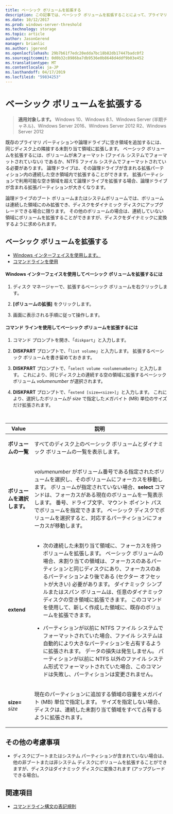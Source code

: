 ```yaml
---
title: ベーシック ボリュームを拡張する
description: この記事では、ベーシック ボリュームを拡張することによって、プライマリ パーティションや論理ドライブの領域を追加する方法について説明します。
ms.date: 10/12/2017
ms.prod: windows-server-threshold
ms.technology: storage
ms.topic: article
author: JasonGerend
manager: brianlic
ms.author: jgerend
ms.openlocfilehash: 29b7b61f7edc20edda7bc18b82db17447badc0f2
ms.sourcegitcommit: 0d0b32c8986ba7db9536e0b8648d4ddf9b03e452
ms.translationtype: MT
ms.contentlocale: ja-JP
ms.lasthandoff: 04/17/2019
ms.locfileid: "59834253"
---
```

# <a name="extend-a-basic-volume"></a>ベーシック ボリュームを拡張する

> **適用対象します。** Windows 10、Windows 8.1、Windows Server (半期チャネル)、Windows Server 2016、Windows Server 2012 R2、Windows Server 2012

既存のプライマリ パーティションや論理ドライブに空き領域を追加するには、同じディスク上の隣接する未割り当て領域に拡張します。 ベーシック ボリュームを拡張するには、ボリュームが未フォーマット (ファイル システムでフォーマットされていない) であるか、NTFS ファイル システムでフォーマットされている必要があります。 論理ドライブは、その論理ドライブが含まれる拡張パーティション内の連続した空き領域内で拡張することができます。 拡張パーティションで利用可能な空き領域を超えて論理ドライブを拡張する場合、論理ドライブが含まれる拡張パーティションが大きくなります。

論理ドライブのブート ボリュームまたはシステムボリュームでは、ボリュームは連続した領域にのみ拡張でき、ディスクをダイナミック ディスクにアップグレードできる場合に限ります。 その他のボリュームの場合は、連続していない領域にボリュームを拡張することができますが、ディスクをダイナミックに変換するように求められます。

## <a name="extending-a-basic-volume"></a>ベーシック ボリュームを拡張する

-   [Windows インターフェイスを使用します。](#BKMK_WINUI)
-   [コマンドラインを使用](#BKMK_CMD)

<a href="" id="BKMK_WINUI"></a>
#### <a name="to-extend-a-basic-volume-using-the-windows-interface"></a>Windows インターフェイスを使用してベーシック ボリュームを拡張するには

1.  ディスク マネージャーで、拡張するベーシック ボリュームを右クリックします。

2.  **[ボリュームの拡張]** をクリックします。

3.  画面に表示される手順に従って操作します。

<a href="" id="BKMK_CMD"></a>
#### <a name="to-extend-a-basic-volume-using-a-command-line"></a>コマンド ラインを使用してベーシック ボリュームを拡張するには

1.  コマンド プロンプトを開き、「`diskpart`」と入力します。

2.  **DISKPART** プロンプトで、「`list volume`」と入力します。 拡張するベーシック ボリュームを書き留めておきます。

3.  **DISKPART** プロンプトで、「`select volume <volumenumber>`」と入力します。 これにより、同じディスク上の連続する空の領域に拡張するベーシック ボリューム *volumenumber* が選択されます。

4.  **DISKPART** プロンプトで、「`extend [size=<size>]`」と入力します。 これにより、選択したボリュームが *size* で指定したメガバイト (MB) 単位のサイズだけ拡張されます。

<br />

| Value | 説明 |
| --- | --- |
| <p>**ボリュームの一覧**</p> | <p>すべてのディスク上のベーシック ボリュームとダイナミック ボリュームの一覧を表示します。</p> |
| <p>**ボリュームを選択します。**</p> | <p><em>volumenumber</em> がボリューム番号である指定されたボリュームを選択し、そのボリュームにフォーカスを移動します。 ボリュームが指定されていない場合、**select** コマンドは、フォーカスがある現在のボリュームを一覧表示します。 番号、ドライブ文字、マウント ポイント パスでボリュームを指定できます。 ベーシック ディスクでボリュームを選択すると、対応するパーティションにフォーカスが移動します。</p> |
| <p>**extend**</p> | <p><ul><li>次の連続した未割り当て領域に、フォーカスを持つボリュームを拡張します。 ベーシック ボリュームの場合、未割り当ての領域は、フォーカスのあるパーティションと同じディスクにあり、フォーカスのあるパーティションより後である (セクター オフセットが大きい) 必要があります。 ダイナミック シンプルまたはスパン ボリュームは、任意のダイナミック ディスクの空き領域に拡張できます。 このコマンドを使用して、新しく作成した領域に、既存のボリュームを拡張できます。</p></li ><p><li>パーティションが以前に NTFS ファイル システムでフォーマットされていた場合、ファイル システムは自動的により大きなパーティションを占有するように拡張されます。 データの損失は発生しません。 パーティションが以前に NTFS 以外のファイル システム形式でフォーマットされていた場合、このコマンドは失敗し、パーティションは変更されません。</p></li></ul>|
| <p>**size=** <em>size</em></p> | <p>現在のパーティションに追加する領域の容量をメガバイト (MB) 単位で指定します。 サイズを指定しない場合、ディスクは、連続した未割り当て領域をすべて占有するように拡張されます。</p> |

## <a name="additional-considerations"></a>その他の考慮事項

-   ディスクにブートまたはシステム パーティションが含まれていない場合は、他の非ブートまたは非システム ディスクにボリュームを拡張することができますが、ディスクはダイナミック ディスクに変換されます (アップグレードできる場合)。

## <a name="see-also"></a>関連項目

-   [コマンドライン構文の表記規則](https://technet.microsoft.com/library/cc742449(v=ws.11).aspx)


